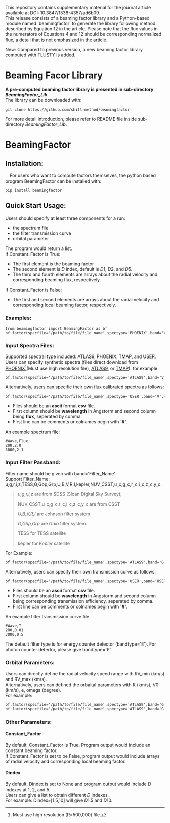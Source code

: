 This repository contains supplementary material for the journal article available at DOI: 10.3847/1538-4357/ad6b09.  
This release consists of a beaming factor library and a Python-based module named 'beamingfactor' to generate the library following method described by Equation 12 in the article. Please note that the flux values in the numerators of Equations 4 and 12 should be corresponding normalized flux, a detail that is not emphasized in the article.  
  
New: Compared to previous version, a new beaming factor library computed with TLUSTY is added.  
  
# Beaming Facor Library

**A pre-computed beaming factor library is presented in sub-directory *BeamingFactor_Lib***.  
The library can be downloaded with:  

    git clone https://github.com/shift-method/beamingfactor  
For more detail introduction, please refer to README file inside sub-directory *BeamingFactor_Lib*.

# BeamingFactor  
## Installation:
&ensp;&ensp;For users who want to compute factors themselves, the python based program BeamingFactor can be installed with:  

    pip install beamingfactor  
## Quick Start Usage:  
Users should specify at least three components for a run:  
- the spectrum file  
- the filter transmission curve  
- orbital parameter  

The program would return a list.  
If Constant_Factor is True:
- The first element is the beaming factor
- The second element is *D* index, default is *D*1, *D*2, and *D*5.
- The third and fourth elements are arrays about the radial velocity and corresponding beaming flux, respectively.  

If Constant_Factor is False:
- The first and second elements are arrays about the radial velocity and corresponding local beaming factor, respectively.
### Examples:

    from beamingfactor import BeamingFactor as bf
    bf.factor(specfile='/path/to/file/file_name',spectype='PHOENIX',band='V',K=100)  
### Input Spectra Files:  
Supported spectral type included: ATLAS9, PHOENIX, TMAP, and USER.  
Users can specify synthetic spectra (files direct download from [PHOENIX](https://phoenix.astro.physik.uni-goettingen.de/?page_id=15)[^1](Must use high resolution file), [ATLAS9](https://wwwuser.oats.inaf.it/fiorella.castelli/grids.html), or [TMAP](http://astro.uni-tuebingen.de/~rauch/TMAF/flux_H+He.html)), for example:  

    bf.factor(specfile='/path/to/file/file_name',spectype='ATLAS9',band='V',K=100)
Alternatively, users can specific their own flux calibrated spectra as follows:  

    bf.factor(specfile='/path/to/file/file_name',spectype='USER',band='V',K=100)  
- Files should be an **ascii** format **csv** file.  
- First column should be **wavelength** in Angstorm and second column being **flux**, seperated by comma.
- First line can be comments or colnames begin with **'#'**.
  
An example spectrum file:  

    #Wave,Flux  
    200,2.0  
    3000,2.1  
### Input Filter Passband:    
Filter name should be given with band='Filter_Name'.  
Support Filter_Name: u,g,r,i,z,TESS,G,Gbp,Grp,U,B,V,R,I,kepler,NUV_CSST,u_c,g_c,r_c,i_c,z_c,y_c.  
>    *u,g,r,i,z* are from SDSS (Sloan Digital Sky Survey);
> 
>    NUV_CSST,u_c,g_c,r_c,i_c,z_c,y_c are from CSST
>
>    *U,B,V,R,I* are Johnson filter system
>
>    *G,Gbp,Grp* are *Gaia* filter system.
> 
>    TESS for TESS satellite
>
>    kepler for *Kepler* satellite
> 
For Example:  

    bf.factor(specfile='/path/to/file/file_name',spectype='ATLAS9',band='G',K=100)  
Alternatively, users can specify their own transmission curve as follows:

    bf.factor(specfile='/path/to/file/file_name',spectype='USER',band='USER',bandfile='/path/to/your/file',bandtype='E',K=100)  
- Files should be an **ascii** format **csv** file.  
- First column should be **wavelength** in Angstorm and second column being corresponding transmission efficiency, seperated by comma.
- First line can be comments or colnames begin with **'#'**.
  
An example filter transmission curve file:  

    #Wave,T  
    200,0.01  
    3000,0.5  
The default filter type is for energy counter detector (bandtype='E'). For photon counter detertor, please give bandtype='P'.
### Orbital Parameters:
Users can directly define the radial velocity speed range with RV_min (km/s) and RV_max (km/s).  
Alternatively, users can defined the orbaital parameters with K (km/s), V0 (km/s), e, omega (degree).  
For example:  

    bf.factor(specfile='/path/to/file/file_name',spectype='ATLAS9',band='G',K=100,V0=40,e=0.1,omega=20)
    bf.factor(specfile='/path/to/file/file_name',spectype='ATLAS9',band='G',RV_min=-100,RV_max=+120)
### Other Parameters:
#### Constant_Factor
By default, Constant_Factor is True. Program output would include an constant beaming factor.  
If Constant_Factor is set to be False, program output would include arrays of radial velocity and corresponding local beaming factor.  
#### Dindex
By default, Dindex is set to None and program output would include *D* indexes at 1, 2, and 5.  
Users can give a list to obtain different *D* indexes.  
For example: Dindex=[1.5,10] will give *D*1.5 and *D*10.  
[^1]: Must use high resolution (R=500,000) file.
